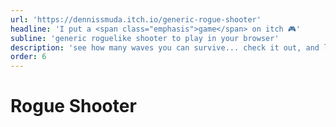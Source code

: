 ```yaml
---
url: 'https://dennissmuda.itch.io/generic-rogue-shooter'
headline: 'I put a <span class="emphasis">game</span> on itch 🎮'
subline: 'generic roguelike shooter to play in your browser'
description: 'see how many waves you can survive... check it out, and let me know how it went.'
order: 6
---
```


# Rogue Shooter
